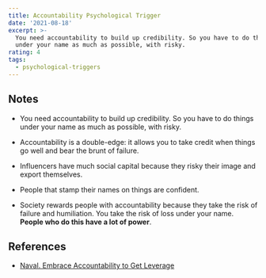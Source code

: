 ```yaml
---
title: Accountability Psychological Trigger
date: '2021-08-18'
excerpt: >-
  You need accountability to build up credibility. So you have to do things
  under your name as much as possible, with risky.
rating: 4
tags:
  - psychological-triggers
---
```


## Notes

- You need accountability to build up credibility. So you have to do things under your name as much as possible, with risky.

- Accountability is a double-edge: it allows you to take credit when things go well and bear the brunt of failure.

- Influencers have much social capital because they risky their image and export themselves.

- People that stamp their names on things are confident.

- Society rewards people with accountability because they take the risk of failure and humiliation. You take the risk of loss under your name. **People who do this have a lot of power**.

## References

- [Naval. Embrace Accountability to Get Leverage](https://nav.al/accountability-leverage)
